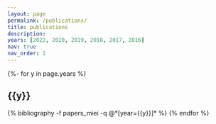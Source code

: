```yaml
---
layout: page
permalink: /publications/
title: publications
description: 
years: [2022, 2020, 2019, 2018, 2017, 2016]
nav: true
nav_order: 1
---
```

<!-- _pages/publications.md -->
<div class="publications">

{%- for y in page.years %}
  <h2 class="year">{{y}}</h2>
  {% bibliography -f papers_miei -q @*[year={{y}}]* %}
{% endfor %}

</div>
